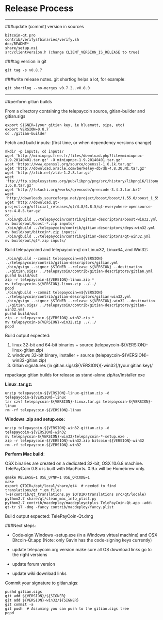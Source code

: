 Release Process
====================

* * *

###update (commit) version in sources


	bitcoin-qt.pro
	contrib/verifysfbinaries/verify.sh
	doc/README*
	share/setup.nsi
	src/clientversion.h (change CLIENT_VERSION_IS_RELEASE to true)

###tag version in git

	git tag -s v0.8.7

###write release notes. git shortlog helps a lot, for example:

	git shortlog --no-merges v0.7.2..v0.8.0

* * *

##perform gitian builds

 From a directory containing the telepaycoin source, gitian-builder and gitian.sigs
  
	export SIGNER=(your gitian key, ie bluematt, sipa, etc)
	export VERSION=0.8.7
	cd ./gitian-builder

 Fetch and build inputs: (first time, or when dependency versions change)

	mkdir -p inputs; cd inputs/
	wget 'http://miniupnp.free.fr/files/download.php?file=miniupnpc-1.9.20140401.tar.gz' -O miniupnpc-1.9.20140401.tar.gz'
	wget 'https://www.openssl.org/source/openssl-1.0.1k.tar.gz'
	wget 'http://download.oracle.com/berkeley-db/db-4.8.30.NC.tar.gz'
	wget 'http://zlib.net/zlib-1.2.8.tar.gz'
	wget 'ftp://ftp.simplesystems.org/pub/libpng/png/src/history/libpng16/libpng-1.6.8.tar.gz'
	wget 'http://fukuchi.org/works/qrencode/qrencode-3.4.3.tar.bz2'
	wget 'http://downloads.sourceforge.net/project/boost/boost/1.55.0/boost_1_55_0.tar.bz2'
	wget 'http://download.qt-project.org/official_releases/qt/4.8/4.8.5/qt-everywhere-opensource-src-4.8.5.tar.gz'
	cd ..
	./bin/gbuild ../telepaycoin/contrib/gitian-descriptors/boost-win32.yml
	mv build/out/boost-*.zip inputs/
	./bin/gbuild ../telepaycoin/contrib/gitian-descriptors/deps-win32.yml
	mv build/out/bitcoin*.zip inputs/
	./bin/gbuild ../telepaycoin/contrib/gitian-descriptors/qt-win32.yml
	mv build/out/qt*.zip inputs/

 Build telepaycoind and telepaycoin-qt on Linux32, Linux64, and Win32:
  
	./bin/gbuild --commit telepaycoin=v${VERSION} ../telepaycoin/contrib/gitian-descriptors/gitian.yml
	./bin/gsign --signer $SIGNER --release ${VERSION} --destination ../gitian.sigs/ ../telepaycoin/contrib/gitian-descriptors/gitian.yml
	pushd build/out
	zip -r telepaycoin-${VERSION}-linux.zip *
	mv telepaycoin-${VERSION}-linux.zip ../../
	popd
	./bin/gbuild --commit telepaycoin=v${VERSION} ../telepaycoin/contrib/gitian-descriptors/gitian-win32.yml
	./bin/gsign --signer $SIGNER --release ${VERSION}-win32 --destination ../gitian.sigs/ ../telepaycoin/contrib/gitian-descriptors/gitian-win32.yml
	pushd build/out
	zip -r telepaycoin-${VERSION}-win32.zip *
	mv telepaycoin-${VERSION}-win32.zip ../../
	popd

  Build output expected:

  1. linux 32-bit and 64-bit binaries + source (telepaycoin-${VERSION}-linux-gitian.zip)
  2. windows 32-bit binary, installer + source (telepaycoin-${VERSION}-win32-gitian.zip)
  3. Gitian signatures (in gitian.sigs/${VERSION}[-win32]/(your gitian key)/

repackage gitian builds for release as stand-alone zip/tar/installer exe

**Linux .tar.gz:**

	unzip telepaycoin-${VERSION}-linux-gitian.zip -d telepaycoin-${VERSION}-linux
	tar czvf telepaycoin-${VERSION}-linux.tar.gz telepaycoin-${VERSION}-linux
	rm -rf telepaycoin-${VERSION}-linux

**Windows .zip and setup.exe:**

	unzip telepaycoin-${VERSION}-win32-gitian.zip -d telepaycoin-${VERSION}-win32
	mv telepaycoin-${VERSION}-win32/telepaycoin-*-setup.exe .
	zip -r telepaycoin-${VERSION}-win32.zip bitcoin-${VERSION}-win32
	rm -rf telepaycoin-${VERSION}-win32

**Perform Mac build:**

  OSX binaries are created on a dedicated 32-bit, OSX 10.6.8 machine.
  TelePayCoin 0.8.x is built with MacPorts.  0.9.x will be Homebrew only.

	qmake RELEASE=1 USE_UPNP=1 USE_QRCODE=1
	make
	export QTDIR=/opt/local/share/qt4  # needed to find translations/qt_*.qm files
	T=$(contrib/qt_translations.py $QTDIR/translations src/qt/locale)
	python2.7 share/qt/clean_mac_info_plist.py
	python2.7 contrib/macdeploy/macdeployqtplus TelePayCoin-Qt.app -add-qt-tr $T -dmg -fancy contrib/macdeploy/fancy.plist

 Build output expected: TelePayCoin-Qt.dmg

###Next steps:

* Code-sign Windows -setup.exe (in a Windows virtual machine) and
  OSX Bitcoin-Qt.app (Note: only Gavin has the code-signing keys currently)

* update telepaycoin.org version
  make sure all OS download links go to the right versions

* update forum version

* update wiki download links

Commit your signature to gitian.sigs:

	pushd gitian.sigs
	git add ${VERSION}/${SIGNER}
	git add ${VERSION}-win32/${SIGNER}
	git commit -a
	git push  # Assuming you can push to the gitian.sigs tree
	popd

